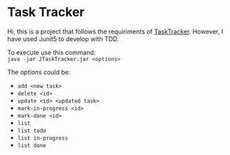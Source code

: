 # Task Tracker  
Hi, this is a project that follows the requiriments of [TaskTracker](https://roadmap.sh/projects/task-tracker). However, I have used Junit5 to develop with TDD.

To execute use this command:  
  `java -jar JTaskTracker.jar <options>`
  
The _options_ could be:
* `add <new task>`
* `delete <id>`
* `update <id> <updated task>`
* `mark-in-progress <id>`
* `mark-done <id>`
* `list`
* `list todo`
* `list in-progress`
* `list done`
